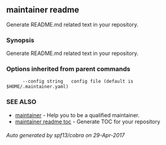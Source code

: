 ## maintainer readme

Generate README.md related text in your repository.

### Synopsis


Generate README.md related text in your repository.

### Options inherited from parent commands

```
      --config string   config file (default is $HOME/.maintainer.yaml)
```

### SEE ALSO
* [maintainer](maintainer.md)	 - Help you to be a qualified maintainer.
* [maintainer readme toc](maintainer_readme_toc.md)	 - Generate TOC for your repository

###### Auto generated by spf13/cobra on 29-Apr-2017
